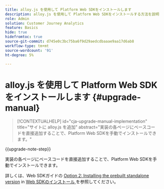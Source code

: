```yaml
---
title: alloy.js を使用して Platform Web SDKをインストールします
description: alloy.js を使用して Platform Web SDKをインストールする方法を説明します
role: Admin
solution: Customer Journey Analytics
feature: Basics
hide: true
hidefromtoc: true
source-git-commit: d745e0c3bc75ba6f9d29aedcdbaaae9aa17d6ab8
workflow-type: tm+mt
source-wordcount: '91'
ht-degree: 5%

---
```


# alloy.js を使用して Platform Web SDKをインストールします {#upgrade-manual}

<!-- markdownlint-disable MD034 -->

>[!CONTEXTUALHELP]
>id="cja-upgrade-manual-implementation"
>title="サイトに alloy.js を追加"
>abstract="実装の各ページにベースコードを直接追加することで、Platform Web SDKを手動でインストールできます。"

<!-- markdownlint-enable MD034 -->

{{upgrade-note-step}}

実装の各ページにベースコードを直接追加することで、Platform Web SDKを手動でインストールできます。

詳しくは、Web SDKガイドの [Option 2: Installing the prebuilt standalone version](https://experienceleague.adobe.com/en/docs/experience-platform/edge/fundamentals/installing-the-sdk#option-2-installing-the-prebuilt-standalone-version) in [Web SDKのインストール ](https://experienceleague.adobe.com/en/docs/experience-platform/edge/fundamentals/installing-the-sdk) を参照してください。

